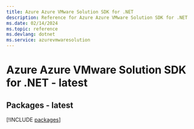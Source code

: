 ```yaml
---
title: Azure Azure VMware Solution SDK for .NET
description: Reference for Azure Azure VMware Solution SDK for .NET
ms.date: 02/14/2024
ms.topic: reference
ms.devlang: dotnet
ms.service: azurevmwaresolution
---
```

# Azure Azure VMware Solution SDK for .NET - latest
## Packages - latest
[!INCLUDE [packages](azure-vmware-solution-index.md)]